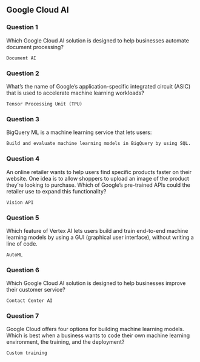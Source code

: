 ## Google Cloud AI

### Question 1
Which Google Cloud AI solution is designed to help businesses automate document processing?
```
Document AI
```

### Question 2
What’s the name of Google’s application-specific integrated circuit (ASIC) that is used to accelerate machine learning workloads?
```
Tensor Processing Unit (TPU)
```

### Question 3
BigQuery ML is a machine learning service that lets users:
```
Build and evaluate machine learning models in BigQuery by using SQL.
```

### Question 4
An online retailer wants to help users find specific products faster on their website. One idea is to allow shoppers to upload an image of the product they’re looking to purchase. Which of Google’s pre-trained APIs could the retailer use to expand this functionality?
```
Vision API
```

### Question 5
Which feature of Vertex AI lets users build and train end-to-end machine learning models by using a GUI (graphical user interface), without writing a line of code.
```
AutoML
```

### Question 6
Which Google Cloud AI solution is designed to help businesses improve their customer service?
```
Contact Center AI
```

### Question 7
Google Cloud offers four options for building machine learning models. Which is best when a business wants to code their own machine learning environment, the training, and the deployment?
```
Custom training
```
